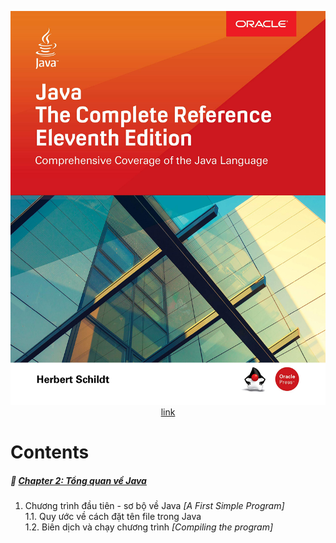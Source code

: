 <div align="center">

  ![](./images/book_cover.jpg)
  [link](https://github.com/cuongpiger/documents/blob/master/Java/Java%20The%20Complete%20Reference%2C%20Eleventh%20Edition%20by%20Herbert%20Schildt.pdf)

</div>

# Contents

##### 💠 [Chapter 2: Tổng quan về Java](./Chapter%202.%20An%20Overview%20of%20Java) 
1. Chương trình đầu tiên - sơ bộ về Java _[A First Simple Program]_<br>
  1.1. Quy ước về cách đặt tên file trong Java<br>
  1.2. Biên dịch và chạy chương trình _[Compiling the program]_